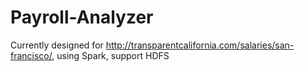 # Payroll-Analyzer
Currently designed for http://transparentcalifornia.com/salaries/san-francisco/, using Spark, support HDFS
